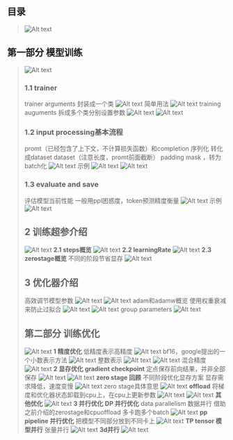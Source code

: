 ## **目录**
> ![Alt text](image-22.png)
## **第一部分 模型训练**
> ![Alt text](image-23.png)
> ### **1.1 trainer**
> trainer arguments 封装成一个类
> ![Alt text](image-24.png)
> 简单用法
> ![Alt text](image-25.png)
> training auguments 拆成多个类分别设置参数
> ![Alt text](image-26.png)
> ![Alt text](image-27.png)
> ### **1.2 input processing基本流程**
> promt（已经包含了上下文，不计算损失函数）和completion 序列化 转化成dataset
> dataset（注意长度，promt前面截断） padding mask ，转为batch化
> ![Alt text](image-28.png)
> 示例
> ![Alt text](image-30.png)
> ![Alt text](image-29.png)
> ### **1.3 evaluate and save**
> 评估模型当前性能
> 一般用ppl困惑度，token预测精度衡量
> ![Alt text](image-31.png)
> 示例
> ![Alt text](image-32.png)
> ## **2 训练超参介绍**
> ![Alt text](image-33.png)
> **2.1 steps概览**
> ![Alt text](image-34.png)
> **2.2 learningRate**
> ![Alt text](image-35.png)
> **2.3 zerostage概览**
> 不同的阶段节省显存
> ![Alt text](image-36.png)
> ## **3 优化器介绍**
> 高效调节模型参数
> ![Alt text](image-37.png)
> ![Alt text](image-38.png)
> adam和adamw概览 使用权重衰减来防止过拟合
> ![Alt text](image-39.png)
> ![Alt text](image-40.png)
> group parameters 
> ![Alt text](image-41.png)
> ## **第二部分 训练优化**
> ![Alt text](image-42.png)
> **1 精度优化**
> 低精度表示高精度
> ![Alt text](image-43.png)
> bf16，google提出的一个小数表示方法
> ![Alt text](image-44.png)
> 整数表示
> ![Alt text](image-45.png)
> ![Alt text](image-46.png)
> 混合精度
> ![Alt text](image-47.png)
> **2 显存优化**
> **gradient checkpoint**
> 定点保存前向结果，并非全部保存
> ![Alt text](image-48.png)
> ![Alt text](image-50.png)
> **zero stage 回顾**
> 不同阶段优化显存方案
> 显存需求降低，速度变慢
> ![Alt text](image-51.png)
> zero stage具体意思
> ![Alt text](image-56.png)
> **offload**
> 将梯度和优化器状态卸载到cpu上，在cpu上更新参数
> ![Alt text](image-52.png)
> ![Alt text](image-53.png)
> **其他优化**
> ![Alt text](image-54.png)
> **3 并行优化**
> **DP 并行优化**
> data parallelism 数据并行
> 借助之前介绍的zerostage和cpuoffload
> 多卡跑多个batch
> ![Alt text](image-55.png)
> **pp pipeline 并行优化**
> 把模型不同部分放到不同卡上
> ![Alt text](image-57.png)
> **TP tensor 模型并行**
> 张量并行
> ![Alt text](image-58.png)
> **3d并行**
> ![Alt text](image-59.png)